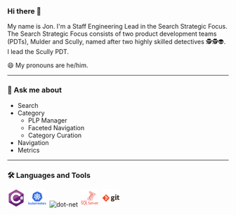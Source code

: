 ### Hi there 👋
My name is Jon. I'm a Staff Engineering Lead in the Search Strategic Focus. The Search Strategic Focus consists of two product development teams (PDTs), Mulder and Scully, named after two highly skilled detectives :detective::detective::alien:. I lead the Scully PDT.

😄 My pronouns are he/him.

--- 

### 💬 Ask me about
- Search
- Category
  - PLP Manager
  - Faceted Navigation
  - Category Curation
- Navigation
- Metrics

---

### :hammer_and_wrench: Languages and Tools
<div>
  <img src="https://github.com/devicons/devicon/blob/master/icons/csharp/csharp-original.svg" title="C#" alt="C#" width="40" height="40"/>&nbsp;
  <img src="https://github.com/devicons/devicon/blob/master/icons/kubernetes/kubernetes-plain-wordmark.svg" title="kubernetes" alt="kubernetes" width="40" height="40"/>&nbsp;
  <img src="https://cdn.jsdelivr.net/gh/devicons/devicon/icons/dot-net/dot-net-plain-wordmark.svg" title="dot-net" alt="dot-net" width="40" height="40"/>&nbsp        
  <img src="https://github.com/devicons/devicon/blob/master/icons/microsoftsqlserver/microsoftsqlserver-plain-wordmark.svg" title="SQL Server" alt="SQL Server" width="40" height="40"/>&nbsp;
  <img src="https://github.com/devicons/devicon/blob/master/icons/git/git-original-wordmark.svg" title="Git" **alt="Git" width="40" height="40"/>
</div>
